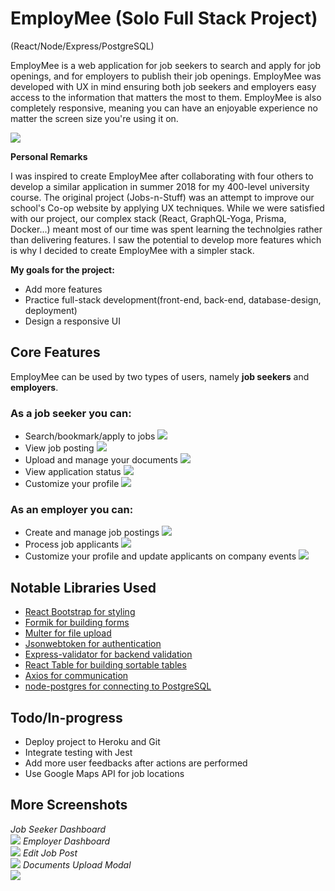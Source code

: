 # EmployMee (Solo Full Stack Project)

(React/Node/Express/PostgreSQL)

EmployMee is a web application for job seekers to search and apply for job openings, and for employers to publish their job openings. EmployMee was developed with UX in mind ensuring both job seekers and employers easy access to the information that matters the most to them. EmployMee is also completely responsive, meaning you can have an enjoyable experience no matter the screen size you're using it on.

![](Screenshots/welcome.png)

**Personal Remarks**

I was inspired to create EmployMee after collaborating with four others to develop a similar application in summer 2018 for my 400-level university course. The original project (Jobs-n-Stuff) was an attempt to improve our school's Co-op website by applying UX techniques. While we were satisfied with our project, our complex stack (React, GraphQL-Yoga, Prisma, Docker...) meant most of our time was spent learning the technolgies rather than delivering features. I saw the potential to develop more features which is why I decided to create EmployMee with a simpler stack.

**My goals for the project:**

* Add more features
* Practice full-stack development(front-end, back-end, database-design, deployment)
* Design a responsive UI

## Core Features

EmployMee can be used by two types of users, namely **job seekers** and **employers**. 

### As a job seeker you can:

* Search/bookmark/apply to jobs
![](Screenshots/jobsearch.png)
* View job posting
![](Screenshots/jobpost.png)
* Upload and manage your documents
![](Screenshots/documents.png)
* View application status
![](Screenshots/myapplications.png)
* Customize your profile
![](Screenshots/userprofile.png)

### As an employer you can:

* Create and manage job postings
![](Screenshots/managepostings.png)
* Process job applicants
![](Screenshots/manageapplicants.png)
* Customize your profile and update applicants on company events
![](Screenshots/businessprofile.png)

## Notable Libraries Used

* [React Bootstrap for styling](https://react-bootstrap.github.io/)
* [Formik for building forms](https://github.com/jaredpalmer/formik)
* [Multer for file upload](https://www.npmjs.com/package/multer)
* [Jsonwebtoken for authentication](https://www.npmjs.com/package/jsonwebtoken)
* [Express-validator for backend validation](https://www.npmjs.com/package/express-validator)
* [React Table for building sortable tables](https://www.npmjs.com/package/react-table)
* [Axios for communication](https://www.npmjs.com/package/axios)
* [node-postgres for connecting to PostgreSQL](https://www.npmjs.com/package/pg)

## Todo/In-progress

* Deploy project to Heroku and Git
* Integrate testing with Jest
* Add more user feedbacks after actions are performed
* Use Google Maps API for job locations

## More Screenshots

*Job Seeker Dashboard*\
![](Screenshots/dashboard.png)
*Employer Dashboard*\
![](Screenshots/businessdashboard.png)
*Edit Job Post*\
![](Screenshots/editposting.png)
*Documents Upload Modal*\
![](Screenshots/documentsupload.png)
